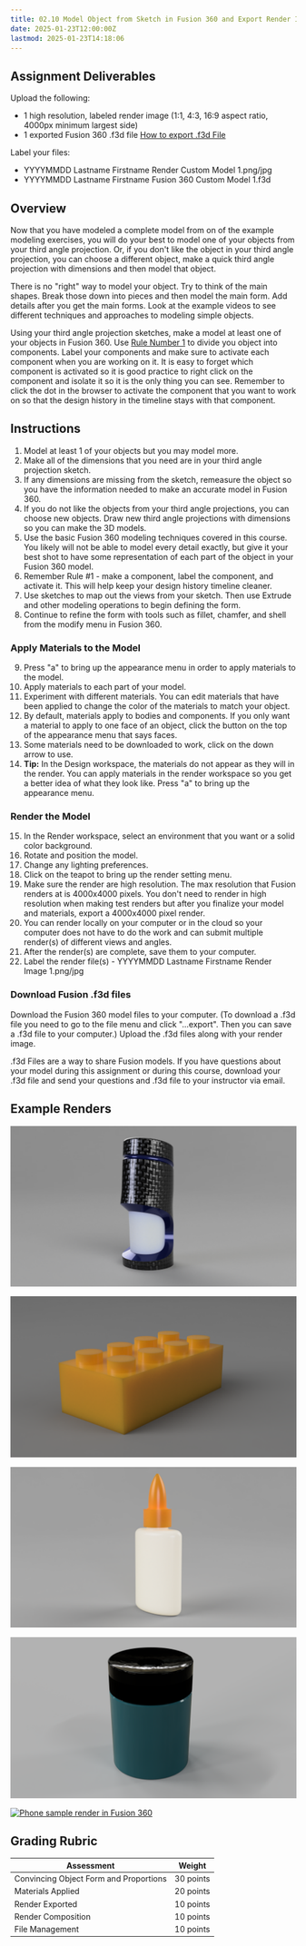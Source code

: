 ```yaml
---
title: 02.10 Model Object from Sketch in Fusion 360 and Export Render Image
date: 2025-01-23T12:00:00Z
lastmod: 2025-01-23T14:18:06
---
```


## Assignment Deliverables

Upload the following:

- 1 high resolution, labeled render image (1:1, 4:3, 16:9 aspect ratio, 4000px minimum largest side)
- 1 exported Fusion 360 .f3d file [How to export .f3d File](../../../../3d-modeling/fusion-360/export-f3d-file-fusion-360.md)

Label your files:

- YYYYMMDD Lastname Firstname Render Custom Model 1.png/jpg
- YYYYMMDD Lastname Firstname Fusion 360 Custom Model 1.f3d

## Overview

Now that you have modeled a complete model from on of the example modeling exercises, you will do your best to model one of your objects from your third angle projection. Or, if you don't like the object in your third angle projection, you can choose a different object, make a quick third angle projection with dimensions and then model that object.

There is no "right" way to model your object. Try to think of the main shapes. Break those down into pieces and then model the main form. Add details after you get the main forms. Look at the example videos to see different techniques and approaches to modeling simple objects.

Using your third angle projection sketches, make a model at least one of your objects in Fusion 360. Use [Rule Number 1](https://youtu.be/ZYXSJ6EQ9S4) to divide you object into components. Label your components and make sure to activate each component when you are working on it. It is easy to forget which component is activated so it is good practice to right click on the component and isolate it so it is the only thing you can see. Remember to click the dot in the browser to activate the component that you want to work on so that the design history in the timeline stays with that component.

## Instructions

1. Model at least 1 of your objects but you may model more.
2. Make all of the dimensions that you need are in your third angle projection sketch.
3. If any dimensions are missing from the sketch, remeasure the object so you have the information needed to make an accurate model in Fusion 360.
4. If you do not like the objects from your third angle projections, you can choose new objects. Draw new third angle projections with dimensions so you can make the 3D models.
5. Use the basic Fusion 360 modeling techniques covered in this course. You likely will not be able to model every detail exactly, but give it your best shot to have some representation of each part of the object in your Fusion 360 model.
6. Remember Rule #1 - make a component, label the component, and activate it. This will help keep your design history timeline cleaner.
7. Use sketches to map out the views from your sketch. Then use Extrude and other modeling operations to begin defining the form.
8. Continue to refine the form with tools such as fillet, chamfer, and shell from the modify menu in Fusion 360.

### Apply Materials to the Model

9. Press "a" to bring up the appearance menu in order to apply materials to the model.
10. Apply materials to each part of your model.
11. Experiment with different materials. You can edit materials that have been applied to change the color of the materials to match your object.
12. By default, materials apply to bodies and components. If you only want a material to apply to one face of an object, click the button on the top of the appearance menu that says faces.
13. Some materials need to be downloaded to work, click on the down arrow to use.
14. **Tip:** In the Design workspace, the materials do not appear as they will in the render. You can apply materials in the render workspace so you get a better idea of what they look like. Press "a" to bring up the appearance menu.

### Render the Model

15. In the Render workspace, select an environment that you want or a solid color background.
16. Rotate and position the model.
17. Change any lighting preferences.
18. Click on the teapot to bring up the render setting menu.
19. Make sure the render are high resolution. The max resolution that Fusion renders at is 4000x4000 pixels. You don't need to render in high resolution when making test renders but after you finalize your model and materials, export a 4000x4000 pixel render.
20. You can render locally on your computer or in the cloud so your computer does not have to do the work and can submit multiple render(s) of different views and angles.
21. After the render(s) are complete, save them to your computer.
22. Label the render file(s) - YYYYMMDD Lastname Firstname Render Image 1.png/jpg

### Download Fusion .f3d files

Download the Fusion 360 model files to your computer. (To download a .f3d file you need to go to the file menu and click "...export". Then you can save a .f3d file to your computer.) Upload the .f3d files along with your render image.

.f3d Files are a way to share Fusion models. If you have questions about your model during this assignment or during this course, download your .f3d file and send your questions and .f3d file to your instructor via email.

## Example Renders

<div class="gallery-grid">

[![Bottle render from Fusion 360](./2024-kuehnle-jimmy-bottle-sample-render.png)](./2024-kuehnle-jimmy-bottle-sample-render.png)

[![Building Brick render from Fusion 360](./2024-kuehnle-jimmy-building-brick-sample-render.png)](./2024-kuehnle-jimmy-building-brick-sample-render.png)

[![Glue bottle sample render from Fusion 360](./2024-kuehnle-jimmy-glue-bottle-sample-render.png)](./2024-kuehnle-jimmy-glue-bottle-sample-render.png)

[![Pencil Sharpener sample render in Fusion 360](./2024-kuehnle-jimmy-pencil-sharpener-sample-render.png)](./2024-kuehnle-jimmy-pencil-sharpener-sample-render.png)

[![Phone sample render in Fusion 360](./2024-kuehnle-jimmy-phone-sample-render.png)](./2024-kuehnle-jimmy-phone-sample-render.png)

</div>

## Grading Rubric

<div class="responsive-table-markdown">

| Assessment                             | Weight    |
| -------------------------------------- | --------- |
| Convincing Object Form and Proportions | 30 points |
| Materials Applied                      | 20 points |
| Render Exported                        | 10 points |
| Render Composition                     | 10 points |
| File Management                        | 10 points |

</div>
